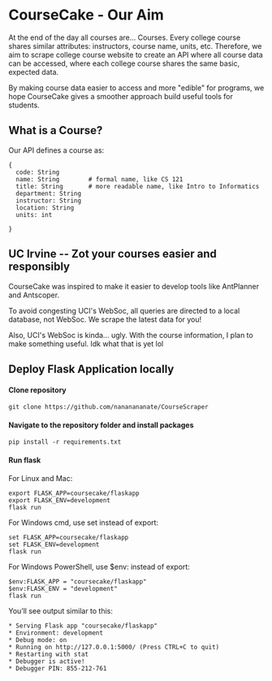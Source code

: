 # CourseCake - Our Aim
At the end of the day all courses are... Courses. Every college course shares similar attributes: instructors, course name, units, etc. Therefore, we aim to scrape college course website to create an API where all course data can be accessed, where each college course shares the same basic, expected data.

By making course data easier to access and more "edible" for programs, we hope CourseCake gives a smoother approach build useful tools for students.

## What is a Course?
Our API defines a course as:
```
{
  code: String
  name: String        # formal name, like CS 121
  title: String       # more readable name, like Intro to Informatics
  department: String
  instructor: String
  location: String
  units: int

}
```


## UC Irvine -- Zot your courses easier and responsibly
CourseCake was inspired to make it easier to develop tools like AntPlanner and Antscoper. 

To avoid congesting UCI's WebSoc, all queries are directed to a local database, not WebSoc. We scrape the latest data for you!

Also, UCI's WebSoc is kinda... ugly. With the course information, I plan to make something useful. Idk what that is yet lol


## Deploy Flask Application locally
#### Clone repository
`git clone https://github.com/nananananate/CourseScraper`

#### Navigate to the repository folder and install packages
`pip install -r requirements.txt`

#### Run flask
For Linux and Mac:

```
export FLASK_APP=coursecake/flaskapp
export FLASK_ENV=development
flask run
```

For Windows cmd, use set instead of export:

```
set FLASK_APP=coursecake/flaskapp
set FLASK_ENV=development
flask run
```

For Windows PowerShell, use $env: instead of export:

```
$env:FLASK_APP = "coursecake/flaskapp"
$env:FLASK_ENV = "development"
flask run
```

You’ll see output similar to this:

```
* Serving Flask app "coursecake/flaskapp"
* Environment: development
* Debug mode: on
* Running on http://127.0.0.1:5000/ (Press CTRL+C to quit)
* Restarting with stat
* Debugger is active!
* Debugger PIN: 855-212-761
```

